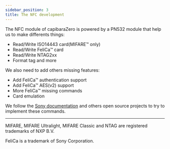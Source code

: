 ```yaml
---
sidebar_position: 3
title: The NFC development
---
```


The NFC module of capibaraZero is powered by a PN532 module that help us to make differents things:

- Read/Write ISO14443 card(MIFARE&trade; only)
- Read/Write FeliCa&trade; card
- Read/Write NTAG2xx
- Format tag and more

We also need to add others missing features:

- Add FeliCa&trade; authentication support
- Add FeliCa&trade; AES(v2) support
- More FeliCa&trade; missing commands
- Card emulation

We follow the [Sony documentation](https://www.sony.net/Products/felica/business/tech-support/) and others open source projects to try to implement these commands.

<!-- You can follow the progress of this changes [here](https://github.com/CapibaraZero/NFCFramework/issues) -->

<hr />
MIFARE, MIFARE Ultralight, MIFARE Classic and NTAG are registered trademarks of NXP B.V.

FeliCa is a trademark of Sony Corporation.
